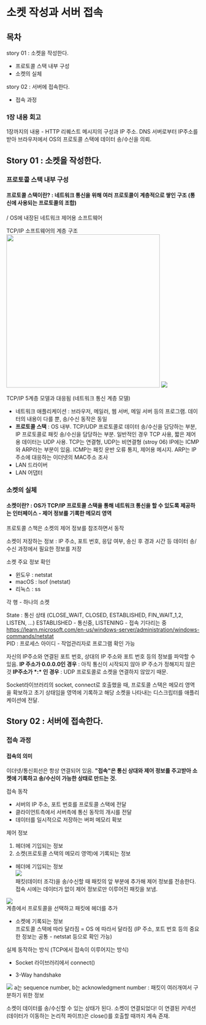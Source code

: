 # 소켓 작성과 서버 접속

## 목차

story 01 : 소켓을 작성한다.

- 프로토콜 스택 내부 구성
- 소켓의 실체

story 02 : 서버에 접속한다.

- 접속 과정

### 1장 내용 회고

1장까지의 내용 - HTTP 리퀘스트 메시지의 구성과 IP 주소.
DNS 서버로부터 IP주소를 받아 브라우저에서 OS의 프로토콜 스택에 데이터 송/수신을 의뢰.

## Story 01 : 소켓을 작성한다.

### 프로토콜 스택 내부 구성

#### 프로토콜 스택이란? : 네트워크 통신을 위해 여러 프로토콜이 계층적으로 쌓인 구조 (통신에 사용되는 프로토콜의 조합)
/ OS에 내장된 네트워크 제어용 소프트웨어


TCP/IP 소프트웨어의 계층 구조 <br/>
<img src='https://github.com/user-attachments/assets/633b6a70-65ff-4a9c-8a3e-5d62046de14c' height='400'/>
<img src='https://github.com/user-attachments/assets/9d8fc19d-1f00-4b4f-a86b-5111928ebec1' />

TCP/IP 5계층 모델과 대응됨 (네트워크 통신 계층 모델)

- 네트워크 애플리케이션 : 브라우저, 메일러, 웹 서버, 메일 서버 등의 프로그램. 데이터의 내용이 다를 뿐, 송/수신 동작은 동일
- **프로토콜 스택** : OS 내부. TCP/UDP 프로토콜로 데이터 송/수신을 담당하는 부분, IP 프로토콜로 패킷 송/수신을 담당하는 부분.
  일반적인 경우 TCP 사용, 짧은 제어용 데이터는 UDP 사용. TCP는 연결형, UDP는 비연결형 (stroy 06)
  IP에는 ICMP와 ARP라는 부분이 있음. ICMP는 패킷 운반 오류 통지, 제어용 메시지. ARP는 IP주소에 대응하는 이더넷의 MAC주소 조사
- LAN 드라이버
- LAN 어댑터

### 소켓의 실체

#### 소켓이란? : OS가 TCP/IP 프로토콜 스택을 통해 네트워크 통신을 할 수 있도록 제공하는 인터페이스 - 제어 정보를 기록한 메모리 영역

프로토콜 스책은 소켓의 제어 정보를 참조하면서 동작

소켓이 저장하는 정보 : IP 주소, 포트 번호, 응답 여부, 송신 후 경과 시간 등
데이터 송/수신 과정에서 필요한 정보를 저장

소켓 주요 정보 확인
- 윈도우 : netstat
- macOS : lsof (netstat)
- 리눅스 : ss

각 행 - 하나의 소켓

State : 통신 상태 (CLOSE_WAIT, CLOSED, ESTABLISHED, FIN_WAIT_1,2, LISTEN, ...) ESTABLISHED - 통신중, LISTENING - 접속 기다리는 중
https://learn.microsoft.com/en-us/windows-server/administration/windows-commands/netstat <br/>
PID : 프로세스 아이디 - 작업관리자로 프로그램 확인 가능

자신의 IP주소와 연결된 포트 번호, 상대의 IP 주소와 포트 번호 등의 정보를 파악할 수 있음.
**IP 주소가 0.0.0.0인 경우** : 아직 통신이 시작되지 않아 IP 주소가 정해지지 않은 것
**IP주소가 \*:\* 인 경우** : UDP 프로토콜로 소켓을 연결하지 않았기 때문.

Socket라이브러리의 socket, connect로 호출했을 때, 프로토콜 스택은 메모리 영역을 확보하고 초기 상태임을 영역에 기록하고 해당 소켓을 나타내는 디스크립터를 애플리케이션에 전달.


## Story 02 : 서버에 접속한다.

### 접속 과정

#### 접속의 의미

이더넷/통신회선은 항상 연결되어 있음. **"접속"은 통신 상대와 제어 정보를 주고받아 소켓에 기록하고 송/수신이 가능한 상태로 만드는 것.**

접속 동작
- 서버의 IP 주소, 포트 번호를 프로토콜 스택에 전달
- 클라이언트측에서 서버측에 통신 동작의 개시를 전달
- 데이터를 일시적으로 저장하는 버퍼 메모리 확보

제어 정보 
1. 헤더에 기입되는 정보
2. 소켓(프로토콜 스택의 메모리 영역)에 기록되는 정보

- 헤더에 기입되는 정보 <br/>
<img src='https://github.com/user-attachments/assets/18b58b8a-8b94-475a-ae0f-2d19ea2ce656' /> <br/>
패킷(데이터 조각)을 송/수신할 때 패킷의 앞 부분에 추가해 제어 정보를 전송한다.
접속 시에는 데이터가 없이 제어 정보로만 이루어진 패킷을 보냄.

<img src='https://github.com/user-attachments/assets/a17866d9-3e63-4996-9095-58da44bfb47f' /> <br/>
계층에서 프로토콜을 선택하고 패킷에 헤더를 추가

- 소켓에 기록되는 정보 <br/>
프로토콜 스택에 따라 달라짐 = OS 에 따라서 달라짐 (IP 주소, 포트 번호 등의 중요한 정보는 공통 - netstat 등으로 확인 가능)


실제 동작하는 방식 (TCP에서 접속이 이루어지는 방식)
- Socket 라이브러리에서 connect()

- 3-Way handshake
<img src="https://github.com/user-attachments/assets/3130b1d2-ae82-42d1-aa10-b51a68ade37e" />
a는 sequence number, b는 acknowledgment number : 패킷이 여러개여서 구분하기 위한 정보


소켓이 데이터를 송/수신할 수 있는 상태가 된다. 소켓이 연결되었다!
이 연결된 커넥션(데이터가 이동하는 논리적 파이프)은 close()를 호출할 때까지 계속 존재.
